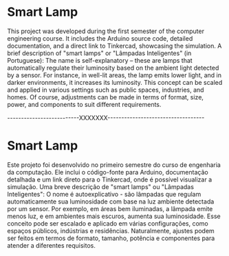 # Smart Lamp
  This project was developed during the first semester of the computer engineering course. It includes the Arduino source code, detailed documentation, and a direct link to Tinkercad, showcasing the simulation.
  A brief description of "smart lamps" or "Lâmpadas Inteligentes" (in Portuguese): The name is self-explanatory – these are lamps that automatically regulate their luminosity based on the ambient light detected by a sensor. For instance, in well-lit areas, the lamp emits lower light, and in darker environments, it increases its luminosity. This concept can be scaled and applied in various settings such as public spaces, industries, and homes. Of course, adjustments can be made in terms of format, size, power, and components to suit different requirements.

--------------------------XXXXXXX-----------------------------------

# Smart Lamp
  Este projeto foi desenvolvido no primeiro semestre do curso de engenharia da computação. Ele inclui o código-fonte para Arduino, documentação detalhada e um link direto para o Tinkercad, onde é possível visualizar a simulação.
  Uma breve descrição de "smart lamps" ou "Lâmpadas Inteligentes": O nome é autoexplicativo - são lâmpadas que regulam automaticamente sua luminosidade com base na luz ambiente detectada por um sensor. Por exemplo, em áreas bem iluminadas, a lâmpada emite menos luz, e em ambientes mais escuros, aumenta sua luminosidade. Esse conceito pode ser escalado e aplicado em várias configurações, como espaços públicos, indústrias e residências. Naturalmente, ajustes podem ser feitos em termos de formato, tamanho, potência e componentes para atender a diferentes requisitos.











